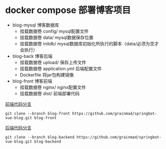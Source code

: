 # docker compose 部署博客项目

* blog-mysql 博客数据库
    * 挂载数据卷 config/ mysql配置文件
    * 挂载数据卷 data/ mysql数据保存位置
    * 挂载数据卷 initdb/ mysql数据库初始化所执行的脚本（data/必须为空才会执行）
* blog-back 博客后端
    * 挂载数据卷 upload/ 保存上传文件
    * 挂载数据卷 application.yml 后端配置文件
    * Dockerfile 将jar包构建镜像
* blog-front 博客前端
    * 挂载数据卷 nginx/ nginx配置文件
    * 挂载数据卷 dist/ 前端部署代码


[前端代码分支](https://github.com/grainmad/springbot-vue-blog/tree/blog-front)
``` shell
git clone --branch blog-front https://github.com/grainmad/springbot-vue-blog.git blog-front
```

[后端代码分支](https://github.com/grainmad/springbot-vue-blog/tree/blog-backend)
``` shell
git clone --branch blog-backend https://github.com/grainmad/springbot-vue-blog.git blog-backend
```